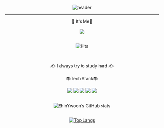 





<div align="center">
  
  ![header](https://capsule-render.vercel.app/api?type=cylinder&color=auto&height=300&section=header&text=I'm%20ShinYwoon&fontSize=90&animation=blinking&descAlign=100&descAlign=100)

  ***
👋 It's Me👋 <br>
  <br>
  <img src="https://extmovie.com/files/attach/images/135/664/379/030/834e72f55551a663d2f611a4a4b200ac.gif"/>
  <br>
  <br>
  
[![Hits](https://hits.seeyoufarm.com/api/count/incr/badge.svg?url=https%3A%2F%2Fgithub.com%2Fshinywoon%2Fhit-counter&count_bg=%23EB03FF&title_bg=%23F3A6F1&icon=&icon_color=%23E7E7E7&title=hits&edge_flat=true)](https://hits.seeyoufarm.com)
    
  <br>
    <br>
✍️ I always try to study hard ✍️
  <br>
  <br>
📚Tech Stack📚
</div>
<br>
<div align="center">
<img src="https://img.shields.io/badge/Java-007396?style=flat-square&logo=Java&logoColor=white"/> <img src="https://img.shields.io/badge/Spring-6DB33F?style=flat-square&logo=Spring&logoColor=white"/> <img src="https://img.shields.io/badge/Spring Boot-6DB33F?style=flat-square&logo=Spring Boot&logoColor=white"/> <img src="https://img.shields.io/badge/JavaScript-F7DF1E?style=flat-square&logo=JavaScript&logoColor=white"/> <img src="https://img.shields.io/badge/R-276DC3?style=flat-square&logo=R&logoColor=white"/>
<br>
  <br>
  
  ![ShinYwoon's GitHub stats](https://github-readme-stats.vercel.app/api?username=shinywoon&show_icons=true&theme=radical) 
  <br>
  <br>
  
  [![Top Langs](https://github-readme-stats.vercel.app/api/top-langs/?username=shinywoon&layout=compact)](https://github.com/shinywoon/github-readme-stats)
  
</div>



